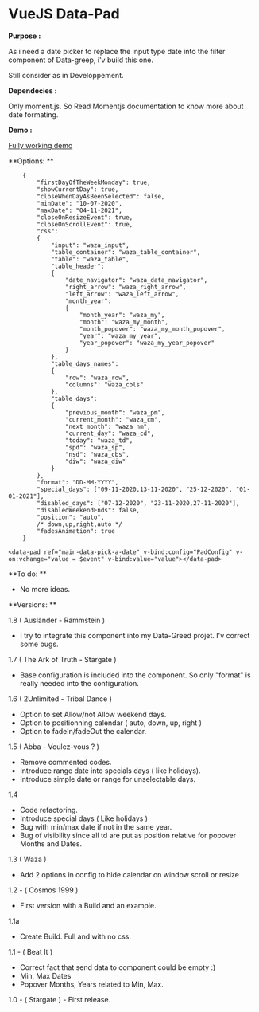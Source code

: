 # VueJS Data-Pad

**Purpose :**

As i need a date picker to replace the input type date into the filter component of Data-greep, i'v build this one.

Still consider as in Developpement.

**Dependecies :**

Only moment.js. So Read Momentjs documentation to know more about date formating.

**Demo :**

[Fully working demo](https://codepen.io/shaan1974/pen/LYZZjPw)

**Options: **

```
    {
        "firstDayOfTheWeekMonday": true,
        "showCurrentDay": true,
        "closeWhenDayAsBeenSelected": false,
        "minDate": "10-07-2020",
        "maxDate": "04-11-2021",
        "closeOnResizeEvent": true,
        "closeOnScrollEvent": true,
        "css":
        {
            "input": "waza_input",
            "table_container": "waza_table_container",
            "table": "waza_table",
            "table_header":
            {
                "date_navigator": "waza_data_navigator",
                "right_arrow": "waza_right_arrow",
                "left_arrow": "waza_left_arrow",
                "month_year":
                {
                    "month_year": "waza_my",
                    "month": "waza_my_month",
                    "month_popover": "waza_my_month_popover",
                    "year": "waza_my_year",
                    "year_popover": "waza_my_year_popover"
                }
            },
            "table_days_names":
            {
                "row": "waza_row",
                "columns": "waza_cols"
            },
            "table_days":
            {
                "previous_month": "waza_pm",
                "current_month": "waza_cm",
                "next_month": "waza_nm",
                "current_day": "waza_cd",
                "today": "waza_td",
                "spd": "waza_sp",
                "nsd": "waza_cbs",
                "diw": "waza_diw"
            }
        },
        "format": "DD-MM-YYYY",
        "special_days": ["09-11-2020,13-11-2020", "25-12-2020", "01-01-2021"],
        "disabled_days": ["07-12-2020", "23-11-2020,27-11-2020"],
        "disabledWeekendEnds": false,
        "position": "auto",
        /* down,up,right,auto */
        "fadesAnimation": true
    }
```

```
<data-pad ref="main-data-pick-a-date" v-bind:config="PadConfig" v-on:vchange="value = $event" v-bind:value="value"></data-pad>
```

**To do: **

- No more ideas.

**Versions: **

1.8 ( Ausländer - Rammstein )

- I try to integrate this component into my Data-Greed projet. I'v correct some bugs.

1.7 ( The Ark of Truth - Stargate )

- Base configuration is included into the component. So only "format" is really needed into the configuration.

1.6 ( 2Unlimited - Tribal Dance )

- Option to set Allow/not Allow weekend days.
- Option to positionning calendar ( auto, down, up, right )
- Option to fadeIn/fadeOut the calendar.

1.5 ( Abba - Voulez-vous ? )

- Remove commented codes.
- Introduce range date into specials days ( like holidays).
- Introduce simple date or range for unselectable days.

1.4

- Code refactoring.
- Introduce special days ( Like holidays )
- Bug with min/max date if not in the same year.
- Bug of visibility since all td are put as position relative for popover Months and Dates.

1.3 ( Waza )

- Add 2 options in config to hide calendar on window scroll or resize


1.2 - ( Cosmos 1999 )

- First version with a Build and an example.

1.1a

- Create Build. Full and with no css.

1.1 - ( Beat It )

- Correct fact that send data to component could be empty :)
- Min, Max Dates
- Popover Months, Years related to Min, Max.

1.0 - ( Stargate ) - First release.